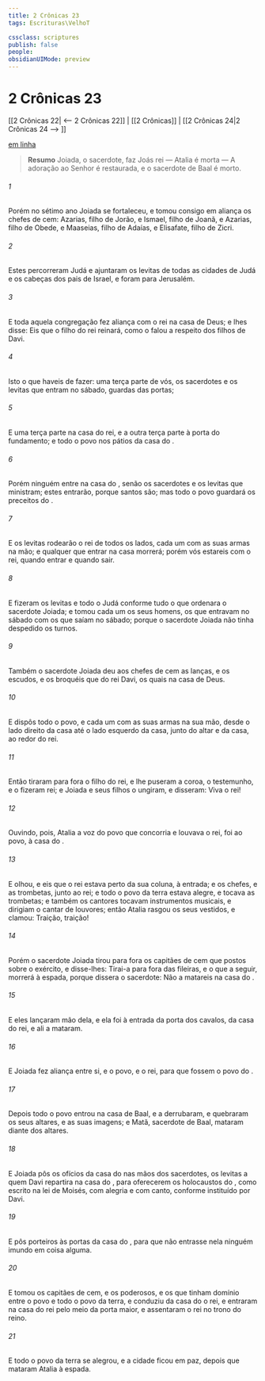 ```yaml
---
title: 2 Crônicas 23
tags: Escrituras\VelhoT

cssclass: scriptures
publish: false
people:
obsidianUIMode: preview
---
```


# 2 Crônicas 23
[[2 Crônicas 22| <-- 2 Crônicas 22]] | [[2 Crônicas]] | [[2 Crônicas 24|2 Crônicas 24 --> ]]

[em linha](https://churchofjesuschrist.org/study/scriptures/ot/2-chr/23?lang=por)

> __Resumo__
Joiada, o sacerdote, faz Joás rei — Atalia é morta — A adoração ao Senhor é restaurada, e o sacerdote de Baal é morto.

###### 1 
Porém no sétimo ano Joiada se fortaleceu, e tomou consigo em aliança os chefes de cem: Azarias, filho de Jorão, e Ismael, filho de Joanã, e Azarias, filho de Obede, e Maaseias, filho de Adaías, e Elisafate, filho de Zicri.

###### 2 
Estes percorreram Judá e ajuntaram os levitas de todas as cidades de Judá e os cabeças dos pais de Israel, e foram para Jerusalém.

###### 3 
E toda aquela congregação fez aliança com o rei na casa de Deus; e  lhes disse: Eis que o filho do rei reinará, como o  falou a respeito dos filhos de Davi.

###### 4 
Isto  o que haveis de fazer: uma terça parte de vós, os sacerdotes e os levitas que entram no sábado,  guardas das portas;

###### 5 
E uma terça parte  na casa do rei, e a outra terça parte à porta do fundamento; e todo o povo  nos pátios da casa do .

###### 6 
Porém ninguém entre na casa do , senão os sacerdotes e os levitas que ministram; estes entrarão, porque santos são; mas todo o povo guardará os preceitos do .

###### 7 
E os levitas rodearão o rei de todos os lados, cada um com as suas armas na mão; e qualquer que entrar na casa morrerá; porém vós estareis com o rei, quando entrar e quando sair.

###### 8 
E fizeram os levitas e todo o Judá conforme tudo o que ordenara o sacerdote Joiada; e tomou cada um os seus homens, os que entravam no sábado com os que saíam no sábado; porque o sacerdote Joiada não tinha despedido os turnos.

###### 9 
Também o sacerdote Joiada deu aos chefes de cem as lanças, e os escudos, e os broquéis que  do rei Davi, os quais  na casa de Deus.

###### 10 
E dispôs todo o povo, e cada um com as suas armas na sua mão, desde o lado direito da casa até o lado esquerdo da casa, junto do altar e da casa, ao redor do rei.

###### 11 
Então tiraram para fora o filho do rei, e lhe puseram a coroa,  o testemunho, e o fizeram rei; e Joiada e seus filhos o ungiram, e disseram: Viva o rei!

###### 12 
Ouvindo, pois, Atalia a voz do povo que concorria e louvava o rei, foi ao povo, à casa do .

###### 13 
E olhou, e eis que o rei estava perto da sua coluna, à entrada; e os chefes, e as trombetas, junto ao rei; e todo o povo da terra estava alegre, e tocava as trombetas; e também os cantores tocavam instrumentos musicais, e dirigiam o cantar de louvores; então Atalia rasgou os seus vestidos, e clamou: Traição, traição!

###### 14 
Porém o sacerdote Joiada tirou para fora os capitães de cem que  postos sobre o exército, e disse-lhes: Tirai-a para fora das fileiras, e o que a seguir, morrerá à espada, porque dissera o sacerdote: Não a matareis na casa do .

###### 15 
E eles lançaram mão dela, e ela foi à entrada da porta dos cavalos, da casa do rei, e ali a mataram.

###### 16 
E Joiada fez aliança entre si, e o povo, e o rei, para que fossem o povo do .

###### 17 
Depois todo o povo entrou na casa de Baal, e a derrubaram, e quebraram os seus altares, e as suas imagens; e Matã, sacerdote de Baal, mataram diante dos altares.

###### 18 
E Joiada pôs os ofícios da casa do  nas mãos dos sacerdotes, os levitas a quem Davi repartira na casa do , para oferecerem os holocaustos do , como  escrito na lei de Moisés, com alegria e com canto, conforme instituído por Davi.

###### 19 
E pôs porteiros às portas da casa do , para que não entrasse nela ninguém imundo em coisa alguma.

###### 20 
E tomou os capitães de cem, e os poderosos, e os que tinham domínio entre o povo e todo o povo da terra, e conduziu da casa do  o rei, e entraram na casa do rei pelo meio da porta maior, e assentaram o rei no trono do reino.

###### 21 
E todo o povo da terra se alegrou, e a cidade ficou em paz, depois que mataram Atalia à espada.

